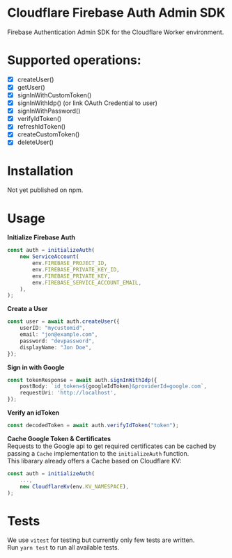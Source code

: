 # Cloudflare Firebase Auth Admin SDK

Firebase Authentication Admin SDK for the Cloudflare Worker environment.

# Supported operations:

- [x] createUser()
- [x] getUser()
- [x] signInWithCustomToken()
- [x] signInWithIdp() (or link OAuth Credential to user)
- [x] signInWithPassword()
- [x] verifyIdToken()
- [x] refreshIdToken()
- [x] createCustomToken()
- [x] deleteUser()

# Installation
Not yet published on npm.

# Usage
**Initialize Firebase Auth**
```typescript
const auth = initializeAuth(
    new ServiceAccount(
        env.FIREBASE_PROJECT_ID,
        env.FIREBASE_PRIVATE_KEY_ID,
        env.FIREBASE_PRIVATE_KEY,
        env.FIREBASE_SERVICE_ACCOUNT_EMAIL,
    ),
);
```
**Create a User**
```typescript
const user = await auth.createUser({
    userID: "mycustomid",
    email: "jon@example.com",
    password: "devpassword",
    displayName: "Jon Doe",
});
```
**Sign in with Google**
```typescript
const tokenResponse = await auth.signInWithIdp({
    postBody: `id_token=${googleIdToken}&providerId=google.com`,
    requestUri: 'http://localhost',
});
```

**Verify an idToken**
```typescript
const decodedToken = await auth.verifyIdToken("token");
```
**Cache Google Token & Certificates**  
Requests to the Google api to get required certificates can be cached by passing a `Cache` implementation to the `initializeAuth` function.  
This libarary already offers a Cache based on Cloudflare KV:
```typescript
const auth = initializeAuth(
    ...,
    new CloudflareKv(env.KV_NAMESPACE),
);
```
# Tests
We use `vitest` for testing but currently only few tests are written.  
Run `yarn test` to run all available tests.
